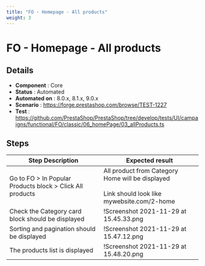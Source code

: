 ```yaml
---
title: "FO - Homepage - All products"
weight: 3
---
```


# FO - Homepage - All products
## Details
* **Component** : Core
* **Status** : Automated
* **Automated on** : 8.0.x, 8.1.x, 9.0.x
* **Scenario** : https://forge.prestashop.com/browse/TEST-1227
* **Test** : https://github.com/PrestaShop/PrestaShop/tree/develop/tests/UI/campaigns/functional/FO/classic/06_homePage/03_allProducts.ts

## Steps
| Step Description | Expected result |
| ----- | ----- |
| Go to FO > In Popular Products block > Click All products | All product from Category Home will be displayed <br><br>Link should look like mywebsite.com/2-home |
| Check the Category card block should be displayed | !Screenshot 2021-11-29 at 15.45.33.png|width=413,height=117! |
| Sorting and pagination should be displayed | !Screenshot 2021-11-29 at 15.47.12.png|width=893,height=62!!Screenshot 2021-11-29 at 15.47.17.png|width=846,height=55! |
| The products list is displayed | !Screenshot 2021-11-29 at 15.48.20.png|width=216,height=151! |
